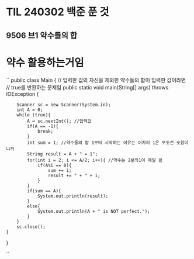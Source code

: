 # TIL 240302 백준 푼 것
## 9506 브1 약수들의 합
# 약수 활용하는거임
``
public class Main {
    // 입력한 값의 자신을 제외한 약수들의 합이 입력한 값이라면
    // true를 반환하는 문제임
    public static void main(String[] args) throws IOException {

        Scanner sc = new Scanner(System.in);
        int A = 0;
        while (true){
            A = sc.nextInt(); //입력값
            if(A == -1){
                break;
            }
            int sum = 1; //약수들의 합 1부터 시작하는 이유는 어차피 1은 무조건 포함이니까
            String result = A + " = 1";
            for(int i = 2; i <= A/2; i++){ //약수는 2분의1이 제일 큼
                if(A%i == 0){
                    sum += i;
                    result += " + " + i;
                }
            }
            if(sum == A){
                System.out.println(result);
            }
            else{
                System.out.println(A + " is NOT perfect.");
            }
        }
        sc.close();
    }
}

``
